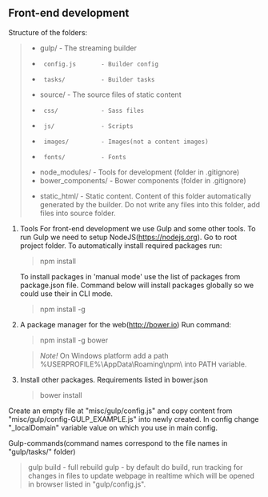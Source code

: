 ## Front-end development

Structure of the folders:

   > +  gulp/               - The streaming builder
   > +      config.js       - Builder config
   > +      tasks/          - Builder tasks
   > +  source/             - The source files of static content
   > +      css/            - Sass files
   > +      js/             - Scripts
   > +      images/         - Images(not a content images)
   > +      fonts/          - Fonts
   > +  node_modules/       - Tools for development (folder in .gitignore)
   > +  bower_components/   - Bower components (folder in .gitignore)
   > *  static_html/        - Static content. Content of this folder automatically generated by the builder.
   >                          Do not write any files into this folder, add files into source folder.

1. Tools
   For front-end development we use Gulp and some other tools. To run Gulp we need to setup NodeJS(https://nodejs.org).
   Go to root project folder. To automatically install required packages run:

	 > npm install

   To install packages in 'manual mode' use the list of packages from package.json file. Command below will install
   packages globally so we could use their in CLI mode.

	 > npm install -g <package name>

2. A package manager for the web(http://bower.io)
   Run command:

	 > npm install -g bower

   > *Note!* On Windows platform add a path %USERPROFILE%\AppData\Roaming\npm\ into PATH variable.

3. Install other packages. Requirements listed in bower.json

	 > bower install

  Create an empty file at "misc/gulp/config.js" and copy content from "misc/gulp/config-GULP_EXAMPLE.js" into newly created.
  In config change "_localDomain" variable value on which you use in main config.

Gulp-commands(command names correspond to the file names in "gulp/tasks/" folder)

  > gulp build - full rebuild
  > gulp       - by default do build, run tracking for changes in files to update webpage in realtime which will be
  >              opened in browser listed in "gulp/config.js".
